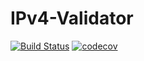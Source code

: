 # IPv4-Validator

[![Build Status](https://github.com/NicolasMatheisen/IPv4-Validator/actions/workflows/lint.yml/badge.svg?branch=main)](https://github.com/NicolasMatheisen/IPv4-Validator/actions)
[![codecov](https://codecov.io/github/NicolasMatheisen/IPv4-Validator/branch/main/graph/badge.svg?token=073U93SMVP)](https://codecov.io/github/NicolasMatheisen/IPv4-Validator)